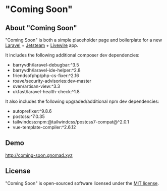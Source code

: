 # "Coming Soon"

## About "Coming Soon"

"Coming Soon" is both a simple placeholder page and boilerplate for a 
new [Laravel](https://laravel.com) + 
[Jetsteam](https://jetstream.laravel.com) + 
[Livewire](https://laravel-livewire.com/) app.

It includes the following additional composer dev dependencies:
* barryvdh/laravel-debugbar:^3.5
* barryvdh/laravel-ide-helper:^2.8
* friendsofphp/php-cs-fixer:^2.16
* roave/security-advisories:dev-master
* sven/artisan-view:^3.3
* ukfast/laravel-health-check:^1.8

It also includes the following upgraded/additional npm dev dependencies:   
* autoprefixer:^9.8.6
* postcss:^7.0.35
* tailwindcss:npm:@tailwindcss/postcss7-compat@^2.0.1
* vue-template-compiler:^2.6.12

## Demo

http://coming-soon.gnomad.xyz

## License

"Coming Soon" is open-sourced software licensed under the [MIT license](https://opensource.org/licenses/MIT).
